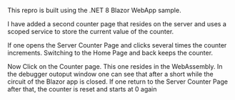 This repro is built using the .NET 8 Blazor WebApp sample. 

I have added a second counter page that resides on the server and uses a scoped service to store the current value of the counter.

If one opens the Server Counter Page and clicks several times the counter increments. Switching to the Home Page and back keeps the counter.

Now Click on the Counter page. This one resides in the WebAssembly. In the debugger outoput window one can see that after a short while the circuit of the Blazor app is closed.
If one return to the Server Counter Page after that, the counter is reset and starts at 0 again
